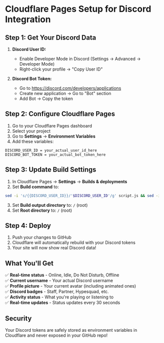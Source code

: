 # Cloudflare Pages Setup for Discord Integration

## Step 1: Get Your Discord Data

1. **Discord User ID:**
   - Enable Developer Mode in Discord (Settings → Advanced → Developer Mode)
   - Right-click your profile → "Copy User ID"

2. **Discord Bot Token:**
   - Go to https://discord.com/developers/applications
   - Create new application → Go to "Bot" section
   - Add Bot → Copy the token

## Step 2: Configure Cloudflare Pages

1. Go to your Cloudflare Pages dashboard
2. Select your project
3. Go to **Settings** → **Environment Variables**
4. Add these variables:

```
DISCORD_USER_ID = your_actual_user_id_here
DISCORD_BOT_TOKEN = your_actual_bot_token_here
```

## Step 3: Update Build Settings

1. In Cloudflare Pages → **Settings** → **Builds & deployments**
2. Set **Build command** to:
```bash
sed -i 's/{{DISCORD_USER_ID}}/'$DISCORD_USER_ID'/g' script.js && sed -i 's/{{DISCORD_BOT_TOKEN}}/'$DISCORD_BOT_TOKEN'/g' script.js
```
3. Set **Build output directory** to: `/` (root)
4. Set **Root directory** to: `/` (root)

## Step 4: Deploy

1. Push your changes to GitHub
2. Cloudflare will automatically rebuild with your Discord tokens
3. Your site will now show real Discord data!

## What You'll Get

✅ **Real-time status** - Online, Idle, Do Not Disturb, Offline  
✅ **Current username** - Your actual Discord username  
✅ **Profile picture** - Your current avatar (including animated ones)  
✅ **Discord badges** - Staff, Partner, Hypesquad, etc.  
✅ **Activity status** - What you're playing or listening to  
✅ **Real-time updates** - Status updates every 30 seconds  

## Security

Your Discord tokens are safely stored as environment variables in Cloudflare and never exposed in your GitHub repo!
